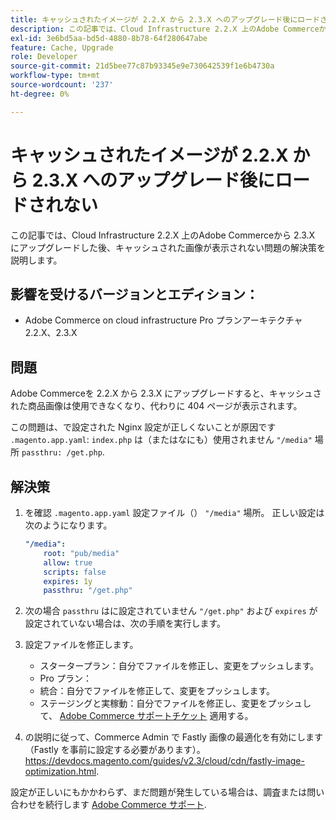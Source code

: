 ```yaml
---
title: キャッシュされたイメージが 2.2.X から 2.3.X へのアップグレード後にロードされない
description: この記事では、Cloud Infrastructure 2.2.X 上のAdobe Commerceから 2.3.X にアップグレードした後、キャッシュされた画像が表示されない問題の解決策を説明します。
exl-id: 3e6bd5aa-bd5d-4880-8b78-64f280647abe
feature: Cache, Upgrade
role: Developer
source-git-commit: 21d5bee77c87b93345e9e730642539f1e6b4730a
workflow-type: tm+mt
source-wordcount: '237'
ht-degree: 0%

---
```


# キャッシュされたイメージが 2.2.X から 2.3.X へのアップグレード後にロードされない

この記事では、Cloud Infrastructure 2.2.X 上のAdobe Commerceから 2.3.X にアップグレードした後、キャッシュされた画像が表示されない問題の解決策を説明します。

## 影響を受けるバージョンとエディション：

* Adobe Commerce on cloud infrastructure Pro プランアーキテクチャ 2.2.X、2.3.X

## 問題

Adobe Commerceを 2.2.X から 2.3.X にアップグレードすると、キャッシュされた商品画像は使用できなくなり、代わりに 404 ページが表示されます。

この問題は、で設定された Nginx 設定が正しくないことが原因です `.magento.app.yaml`: `index.php` は（またはなにも）使用されません `"/media"` 場所 `passthru: /get.php`.

## 解決策

1. を確認 `.magento.app.yaml` 設定ファイル（） `"/media"` 場所。 正しい設定は次のようになります。

   ```yaml
   "/media":
       root: "pub/media"
       allow: true
       scripts: false
       expires: 1y
       passthru: "/get.php"
   ```

1. 次の場合 `passthru` はに設定されていません `"/get.php"` および `expires` が設定されていない場合は、次の手順を実行します。
1. 設定ファイルを修正します。
   * スタータープラン：自分でファイルを修正し、変更をプッシュします。
   * Pro プラン：
   * 統合：自分でファイルを修正して、変更をプッシュします。
   * ステージングと実稼動：自分でファイルを修正し、変更をプッシュして、 [Adobe Commerce サポートチケット](/help/help-center-guide/help-center/magento-help-center-user-guide.md#submit-ticket) 適用する。

1. の説明に従って、Commerce Admin で Fastly 画像の最適化を有効にします（Fastly を事前に設定する必要があります）。 <https://devdocs.magento.com/guides/v2.3/cloud/cdn/fastly-image-optimization.html>.

設定が正しいにもかかわらず、まだ問題が発生している場合は、調査または問い合わせを続行します [Adobe Commerce サポート](/help/help-center-guide/help-center/magento-help-center-user-guide.md#submit-ticket).
